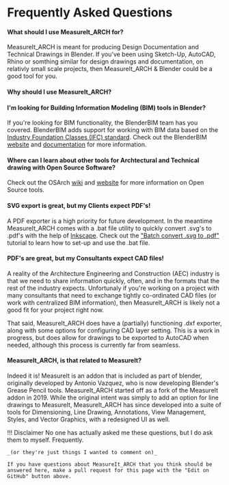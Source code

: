 # Frequently Asked Questions

#### What should I use MeasureIt_ARCH for?

MeasureIt_ARCH is meant for producing Design Documentation and Technical Drawings in Blender. If you've been using Sketch-Up, AutoCAD, Rhino or somthing similar for design drawings and documentation, on relativly small scale projects, then MeasureIt_ARCH & Blender could be a good tool for you.

#### Why should I use MeasureIt_ARCH?



#### I'm looking for Building Information Modeling (BIM) tools in Blender?

If you're looking for BIM functionality, the BlenderBIM team has you covered. BlenderBIM adds support for working with BIM data based on the [Industry Foundation Classes (IFC) standard](https://www.buildingsmart.org/standards/bsi-standards/industry-foundation-classes/). Check out the BlenderBIM [website](https://blenderbim.org/) and [documentation](https://blenderbim.org/docs/) for more information.


#### Where can I learn about other tools for Archtectural and Technical drawing with Open Source Software?

Check out the OSArch [wiki](https://wiki.osarch.org/index.php?title=AEC_Free_Software_directory) and [website](https://osarch.org/) for more information on Open Source tools.

#### SVG export is great, but my Clients expect PDF's!

A PDF exporter is a high priority for future development. In the meantime MeasureIt_ARCH comes with a .bat file utility to quickly convert .svg's to .pdf's with the help of [Inkscape](https://inkscape.org/). Check out the ["Batch convert .svg to .pdf"](..\tutorials\svg_to_pdf.md) tutorial to learn how to set-up and use the .bat file.

#### PDF's are great, but my Consultants expect CAD files!

A reality of the Architecture Engineering and Construction (AEC) industry is that we need to share information quickly, often, and in the formats that the rest of the industry expects. Unfortunaly if you're working on a project with many consultants that need to exchange tightly co-ordinated CAD files (or work with centralized BIM information), then MeasureIt_ARCH is likely not a good fit for your project right now.

That said, MeasureIt_ARCH does have a (partially) functioning .dxf exporter, along with some options for configuring CAD layer setting. This is a work in progress, but does allow for drawings to be exported to AutoCAD when needed, although this process is currently far from seamless.

#### MeasureIt_ARCH, is that related to MeasureIt?

Indeed it is! MeasureIt is an addon that is included as part of blender, originally developed by Antonio Vazquez, who is now developing Blender's Grease Pencil tools. MeasureIt_ARCH started off as a fork of the MeasureIt addon in 2019. While the original intent was simply to add an option for line drawings to MeasureIt, MeasureIt_ARCH has since developed into a suite of tools for Dimensioning, Line Drawing, Annotations, View Management, Styles, and Vector Graphics, with a redesigned UI as well.


!!! Disclaimer
    No one has actually asked me these questions, but I do ask them to myself. Frequently. 
    
    _(or they're just things I wanted to comment on)_

    If you have questions about MeasureIt_ARCH that you think should be answered here, make a pull request for this page with the "Edit on GitHub" button above.


